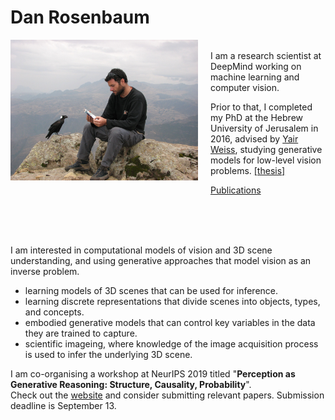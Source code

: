 
# Dan Rosenbaum
<img style="float: left; margin: 0px 20px 20px 0px;" src="/dan_rosenbaum.jpeg" alt="Dan Rosenbaum" width="300"/>

<br>
I am a research scientist at DeepMind working on machine learning and computer vision. 

Prior to that, I completed my PhD at the Hebrew University of Jerusalem in 2016, advised by [Yair Weiss](http://www.cs.huji.ac.il/~yweiss/), studying generative models for low-level vision problems. 
<a href="/DanRosenbaumThesis.pdf">[thesis]</a>


<!-- My current research deals with various problems in visual scene understanding, and generative approaches to solve them. I am also interested in approximate inference methods in probabilistic models. -->


[Publications](https://scholar.google.com/citations?user=a6CNXV8AAAAJ&hl=en)

<br><br><br>

I am interested in computational models of vision and 3D scene understanding, and using generative approaches that model vision as an inverse problem. 
- learning models of 3D scenes that can be used for inference.
- learning discrete representations that divide scenes into objects, types, and concepts.
- embodied generative models that can control key variables in the data they are trained to capture.
- scientific imageing, where knowledge of the image acquisition process is used to infer the underlying 3D scene.

<!--## Research:-->

I am co-organising a workshop at NeurIPS 2019 titled 
"**Perception as Generative Reasoning: Structure, Causality, Probability**".  
Check out the [website](https://pgr-workshop.github.io) and consider submitting relevant papers. Submission deadline is September 13.

